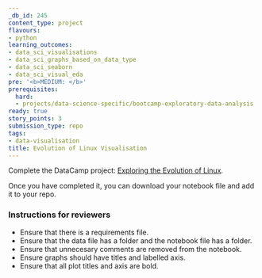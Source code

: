 ```yaml
---
_db_id: 245
content_type: project
flavours:
- python
learning_outcomes:
- data_sci_visualisations
- data_sci_graphs_based_on_data_type
- data_sci_seaborn
- data_sci_visual_eda
pre: '<b>MEDIUM: </b>'
prerequisites:
  hard:
  - projects/data-science-specific/bootcamp-exploratory-data-analysis
ready: true
story_points: 3
submission_type: repo
tags:
- data-visualisation
title: Evolution of Linux Visualisation
---
```


Complete the DataCamp project:
[Exploring the Evolution of Linux](https://www.datacamp.com/projects/111).

Once you have completed it, you can download your notebook file and add it to your repo.


### Instructions for reviewers
- Ensure that there is a requirements file.
- Ensure that the data file has a folder and the notebook file has a folder.
- Ensure that unnecesary comments are removed from the notebook.
- Ensure graphs should have titles and labelled axis.
- Ensure that all plot titles and axis are bold.
